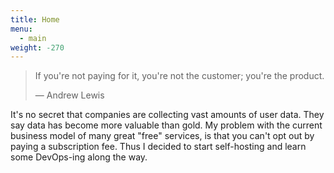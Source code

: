 ```yaml
---
title: Home
menu:
  - main
weight: -270
---
```


> If you're not paying for it, you're not the customer; you're the product.
>
> — Andrew Lewis

It's no secret that companies are collecting vast amounts of user data.
They say data has become more valuable than gold.
My problem with the current business model of many great "free" services,
is that you can't opt out by paying a subscription fee.
Thus I decided to start self-hosting and learn some DevOps-ing along the way.
